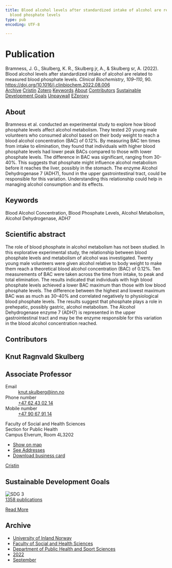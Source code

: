 ```yaml
---
title: Blood alcohol levels after standardized intake of alcohol are related to measured
  blood phosphate levels
type: pub
encoding: UTF-8

---
```

<h1>Publication</h1>
<article id="csl-bib-container-7JFEXVIS" class="csl-bib-container">
  <div class="csl-bib-body"> <div class="csl-entry">Bramness, J. G., Skulberg, K. R., Skulberg jr, A., &#38; Skulberg sr, A. (2022). Blood alcohol levels after standardized intake of alcohol are related to measured blood phosphate levels. <i>Clinical Biochemistry</i>, <i>109–110</i>, 90. <a href="https://doi.org/10.1016/j.clinbiochem.2022.08.006">https://doi.org/10.1016/j.clinbiochem.2022.08.006</a></div> </div>
  <div class="csl-bib-buttons">
    <a href="#taxonomy-article-7JFEXVIS" alt="archive" class="csl-bib-button">Archive</a>
    <a href="https://app.cristin.no/results/show.jsf?id=2048140" alt="Cristin" class="csl-bib-button">Cristin</a>
    <a href="http://zotero.org/groups/5881554/items/7JFEXVIS" alt="Zotero" class="csl-bib-button">Zotero</a>
    <a href="#keywords-article-7JFEXVIS" alt="keywords" class="csl-bib-button">Keywords</a>
    <a href="#about-article-7JFEXVIS" alt="about_pub" class="csl-bib-button">About</a>
    <a href="#contributors-article-7JFEXVIS" alt="contributors" class="csl-bib-button">Contributors</a>
    <a href="#sdg-article-7JFEXVIS" alt="sdg" class="csl-bib-button">Sustainable Development Goals</a>
    <a href="https://fhi.brage.unit.no/fhi-xmlui/bitstream/11250/3018687/2/Bramness%2bet%2bal%252C%2b2022.pdf" alt="Unpaywall" class="csl-bib-button">Unpaywall</a>
    <a href="https://fhi.brage.unit.no/fhi-xmlui/bitstream/11250/3018687/2/Bramness%2bet%2bal%252C%2b2022.pdf" alt="EZproxy" class="csl-bib-button">EZproxy</a>
  </div>
  <div id="csl-bib-meta-container-7JFEXVIS"></div>
</article>
<div id="csl-bib-meta-7JFEXVIS" class="csl-bib-meta">
  <article id="about-article-7JFEXVIS" class="about_pub-article">
    <h1>About</h1>
    Bramness et al. conducted an experimental study to explore how blood phosphate levels affect alcohol metabolism. They tested 20 young male volunteers who consumed alcohol based on their body weight to reach a blood alcohol concentration (BAC) of 0.12%. By measuring BAC ten times from intake to elimination, they found that individuals with higher blood phosphate levels had lower peak BACs compared to those with lower phosphate levels. The difference in BAC was significant, ranging from 30-40%. This suggests that phosphate might influence alcohol metabolism before it reaches the liver, possibly in the stomach. The enzyme Alcohol Dehydrogenase 7 (ADH7), found in the upper gastrointestinal tract, could be responsible for this variation. Understanding this relationship could help in managing alcohol consumption and its effects.
  </article>
  <article id="keywords-article-7JFEXVIS" class="keywords-article">
    <h1>Keywords</h1>
    Blood Alcohol Concentration, Blood Phosphate Levels, Alcohol Metabolism, Alcohol Dehydrogenase, ADH7
  </article>
  <article id="abstract-article-7JFEXVIS" class="abstract-article">
    <h1>Scientific abstract</h1>
    The role of blood phosphate in alcohol metabolism has not been studied. In this explorative experimental study, the relationship between blood phosphate levels and metabolism of alcohol was investigated. Twenty young male volunteers were given alcohol relative to body weight to make them reach a theoretical blood alcohol concentration (BAC) of 0.12%. Ten measurements of BAC were taken across the time from intake, to peak and total elimination. The results indicated that individuals with high blood phosphate levels achieved a lower BAC maximum than those with low blood phosphate levels. The difference between the highest and lowest maximum BAC was as much as 30–40% and correlated negatively to physiological blood phosphate levels. The results suggest that phosphate plays a role in prehepatic, possibly gastric, alcohol metabolism. The Alcohol Dehydrogenase enzyme 7 (ADH7) is represented in the upper gastrointestinal tract and may be the enzyme responsible for this variation in the blood alcohol concentration reached.
  </article>
  <article id="contributors-article-7JFEXVIS" class="contributors-article">
    <h1>Contributors</h1>
    <div class="personas"> <div class="vrtx-hinn-person-card"> <div class="photo"> <i class="lar la-user-circle missing-person"></i> </div> <div class="info"> <hgroup><h1>Knut Ragnvald Skulberg</h1> <h2>Associate Professor</h2> </hgroup><dl> <dt>Email</dt> <dd> <a href="mailto:knut.skulberg@inn.no">knut.skulberg@inn.no</a> </dd> <dt>Phone number</dt> <dd><a href="tel:+4762430214"> +47 62 43 02 14 </a></dd> <dt>Mobile number</dt> <dd><a href="tel:+4790679114"> +47 90 67 91 14 </a></dd> </dl> <p> Faculty of Social and Health Sciences<br> Section for Public Health<br> Campus Elverum, Room 4L3202 </p> <ul class="vrtx-hinn-links"> <li><a href="https://www.google.com/maps?q=60.88177,11.53669">Show on map</a></li> <li><a href="https://www.inn.no/english/find-an-employee/knut-skulberg.html#vrtx-hinn-addresses">See Addresses</a></li> <li><a href="https://www.inn.no/english/find-an-employee/knut-skulberg.html?vrtx=vcf">Download business card</a></li> </ul> </div> </div> <a href="https://app.cristin.no/persons/show.jsf?id=9616" alt="Cristin URL" class="personas-cristin">Cristin</a> </div>
  </article>
  <article id="sdg-article-7JFEXVIS" class="sdg-article">
    <h1>Sustainable Development Goals</h1>
    <div class="sdg-container"><div id="sdg3" class="sdg">
        <img src="{{< params subfolder >}}images/sdg/sdg03_en.png" class="image" alt="SDG 3">
        <div class="sdg-overlay">
          <a href="{{< params subfolder >}}en/archive/?sdg=3#archive" class="sdg-publication-count"><span>1358</span> publications</a>
          <p><a href="https://sdgs.un.org/goals/goal3" class="sdg-read-more">Read More</a></p>
        </div>
      </div></div>
  </article>
  <article id="taxonomy-article-7JFEXVIS" class="taxonomy-article">
    <h1>Archive</h1>
    <ul>
      <li><a href="{{< params subfolder >}}en/archive/?key=3DCRN523">University of Inland Norway</a></li>
      <li><a href="{{< params subfolder >}}en/archive/?key=IDKFS3MX">Faculty of Social and Health Sciences</a></li>
      <li><a href="{{< params subfolder >}}en/archive/?key=FJXE3Z8X">Department of Public Health and Sport Sciences</a></li>
      <li><a href="{{< params subfolder >}}en/archive/?key=P2L6JC54">2022</a></li>
      <li><a href="{{< params subfolder >}}en/archive/?key=A3F5G98N">September</a></li>
    </ul>
  </article>
</div>
